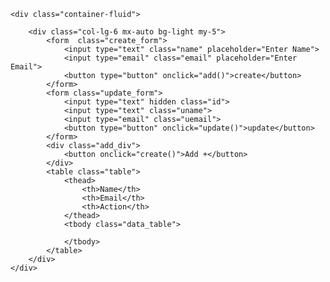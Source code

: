 
    <div class="container-fluid">

        <div class="col-lg-6 mx-auto bg-light my-5">
            <form  class="create_form">
                <input type="text" class="name" placeholder="Enter Name">
                <input type="email" class="email" placeholder="Enter Email">
                <button type="button" onclick="add()">create</button>
            </form>
            <form class="update_form">
                <input type="text" hidden class="id">
                <input type="text" class="uname">
                <input type="email" class="uemail">
                <button type="button" onclick="update()">update</button>
            </form>
            <div class="add_div">
                <button onclick="create()">Add +</button>
            </div>
            <table class="table">
                <thead>
                    <th>Name</th>
                    <th>Email</th>
                    <th>Action</th>
                </thead>
                <tbody class="data_table">

                </tbody>
            </table>
        </div>
    </div>

